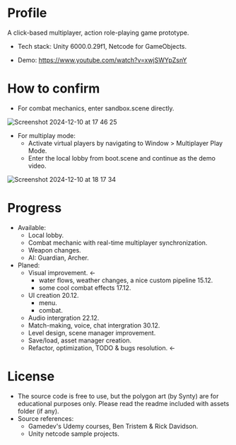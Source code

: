 # Profile
A click-based multiplayer, action role-playing game prototype.
- Tech stack: Unity 6000.0.29f1,  Netcode for GameObjects.
* Demo: https://www.youtube.com/watch?v=xwjSWYpZsnY
   
# How to confirm
* For combat mechanics, enter sandbox.scene directly.
  
![Screenshot 2024-12-10 at 17 46 25](https://github.com/user-attachments/assets/75e700f1-e92c-4c4d-99bb-ed7a27b768e4)


* For multiplay mode:
  - Activate virtual players by navigating to Window > Multiplayer Play Mode. 
  - Enter the local lobby from boot.scene and continue as the demo video.
    
 ![Screenshot 2024-12-10 at 18 17 34](https://github.com/user-attachments/assets/133a7746-6849-4c3f-bb4b-b2ac8e5372d6)


# Progress
* Available:
  - Local lobby.
  - Combat mechanic with real-time multiplayer synchronization.
  - Weapon changes.
  - AI: Guardian, Archer.
* Planed:
  - Visual improvement. <-
     - water flows, weather changes, a nice custom pipeline 15.12.
     - some cool combat effects 17.12.
  - UI creation 20.12.
    - menu.
    - combat.
  - Audio intergration 22.12.
  - Match-making, voice, chat intergration 30.12.
  - Level design, scene manager improvement.
  - Save/load, asset manager creation.
  - Refactor, optimization, TODO & bugs resolution. <-
 # License
 - The source code is free to use, but the polygon art (by Synty) are for educational purposes only. Please read the readme included with assets folder (if any).
 - Source references: 
   - Gamedev's Udemy courses, Ben Tristem & Rick Davidson.
   - Unity netcode sample projects.
